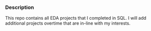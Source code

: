 ### Description
This repo contains all EDA projects that I completed in SQL. I will add additional projects overtime that are in-line with my interests.
